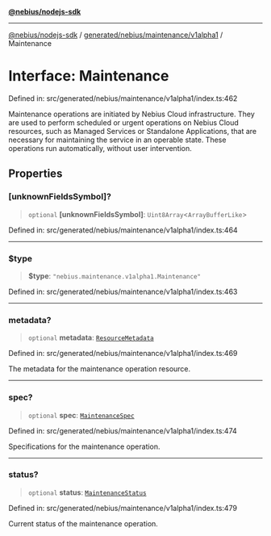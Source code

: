 [**@nebius/nodejs-sdk**](../../../../../README.md)

---

[@nebius/nodejs-sdk](../../../../../README.md) / [generated/nebius/maintenance/v1alpha1](../README.md) / Maintenance

# Interface: Maintenance

Defined in: src/generated/nebius/maintenance/v1alpha1/index.ts:462

Maintenance operations are initiated by Nebius Cloud infrastructure.
They are used to perform scheduled or urgent operations on Nebius Cloud resources,
such as Managed Services or Standalone Applications, that are necessary for
maintaining the service in an operable state. These operations run automatically,
without user intervention.

## Properties

### \[unknownFieldsSymbol\]?

> `optional` **\[unknownFieldsSymbol\]**: `Uint8Array`\<`ArrayBufferLike`\>

Defined in: src/generated/nebius/maintenance/v1alpha1/index.ts:464

---

### $type

> **$type**: `"nebius.maintenance.v1alpha1.Maintenance"`

Defined in: src/generated/nebius/maintenance/v1alpha1/index.ts:463

---

### metadata?

> `optional` **metadata**: [`ResourceMetadata`](../../../common/v1/interfaces/ResourceMetadata.md)

Defined in: src/generated/nebius/maintenance/v1alpha1/index.ts:469

The metadata for the maintenance operation resource.

---

### spec?

> `optional` **spec**: [`MaintenanceSpec`](MaintenanceSpec.md)

Defined in: src/generated/nebius/maintenance/v1alpha1/index.ts:474

Specifications for the maintenance operation.

---

### status?

> `optional` **status**: [`MaintenanceStatus`](MaintenanceStatus.md)

Defined in: src/generated/nebius/maintenance/v1alpha1/index.ts:479

Current status of the maintenance operation.
